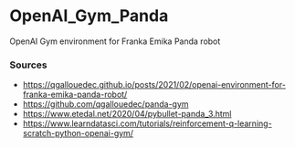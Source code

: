 # OpenAI_Gym_Panda

OpenAI Gym environment for Franka Emika Panda robot

### Sources

* https://qgallouedec.github.io/posts/2021/02/openai-environment-for-franka-emika-panda-robot/    
* https://github.com/qgallouedec/panda-gym
* https://www.etedal.net/2020/04/pybullet-panda_3.html
* https://www.learndatasci.com/tutorials/reinforcement-q-learning-scratch-python-openai-gym/